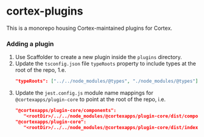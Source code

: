 # cortex-plugins
This is a monorepo housing Cortex-maintained plugins for Cortex.

### Adding a plugin
1. Use Scaffolder to create a new plugin inside the `plugins` directory.
2. Update the `tsconfig.json` file `typeRoots` property to include types at the root of the repo, 1.e.
   ```json
   "typeRoots": ["../../node_modules/@types", "./node_modules/@types"],
   ```
3. Update the `jest.config.js` module name mappings for `@cortexapps/plugin-core` to point at the root of the repo, i.e.
   ```json
   "@cortexapps/plugin-core/components":
      "<rootDir>/../../node_modules/@cortexapps/plugin-core/dist/components.cjs.js",
   "@cortexapps/plugin-core":
      "<rootDir>/../../node_modules/@cortexapps/plugin-core/dist/index.cjs.js",
   ```
